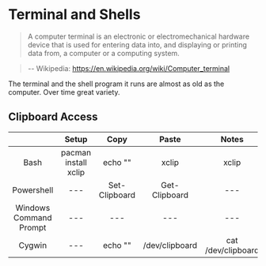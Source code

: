 # Terminal and Shells

> A computer terminal is an electronic or electromechanical hardware device that is used for entering data into, and displaying or printing data from, a computer or a computing system.

> -- Wikipedia: https://en.wikipedia.org/wiki/Computer_terminal

The terminal and the shell program it runs are almost as old as the computer. Over time great variety.

## Clipboard Access

|                      | Setup                | Copy                 |  Paste                | Notes                |
|:--------------------:|:--------------------:|:--------------------:|:---------------------:|:--------------------:|
| Bash                 | pacman install xclip | echo "" | xclip      | xclip                 | ---                  |
| Powershell           | ---                  | Set-Clipboard        | Get-Clipboard         | ---                  |
|Windows Command Prompt| ---                  | ---                  | ---                   | ---                  |
| Cygwin               | ---                  |echo "" | /dev/clipboard| cat /dev/clipboard    | ---                  |


